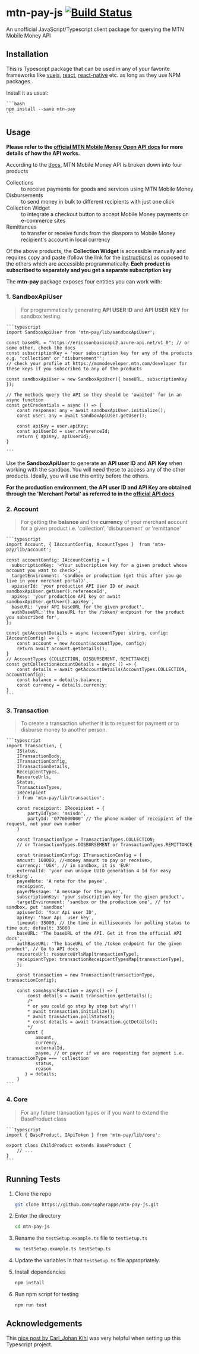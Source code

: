 # mtn-pay-js [![Build Status](https://travis-ci.org/sopherapps/mtn-pay-js.svg?branch=master)](https://travis-ci.org/sopherapps/mtn-pay-js)

An unofficial JavaScript/Typescript client package for querying the MTN Mobile Money API

## Installation

This is Typescript package that can be used in any of your favorite frameworks like [vuejs](https://vuejs.org), [react](https://reactjs.org), [react-native](https://facebook.github.io/react-native/) etc. as long as they use NPM packages.

Install it as usual:

    ```bash
    npm install --save mtn-pay
    ```

## Usage

__Please refer to the [official MTN Mobile Money Open API docs](https://momodeveloper.mtn.com/) for more details of how the API works.__

According to the [docs](https://momodeveloper.mtn.com/products), MTN Mobile Money API is broken down into four products

<dl>
<dt>Collections</dt>
<dd>to receive payments for goods and services using MTN Mobile Money</dd>

<dt>Disbursements</dt>
<dd>to send money in bulk to different recipients with just one click</dd>

<dt>Collection Widget</dt>
<dd>to integrate a checkout button to accept Mobile Money payments on e-commerce sites</dd>

<dt>Remittances</dt>
<dd>to transfer or receive funds from the diaspora to Mobile Money recipient's account in local currency</dd>
</dl>

Of the above products, the __Collection Widget__ is accessible manually and requires copy and paste (follow the link for the [instructions](https://momodeveloper.mtn.com/widget-api)) as opposed to the others which are accessible programmatically.
__Each product is subscribed to separately and you get a separate subscription key__

The __mtn-pay__ package exposes four entities you can work with:

### 1. SandboxApiUser

> For programmatically generating __API USER ID__ and __API USER KEY__ for sandbox testing.

    ```typescript
    import SandboxApiUser from 'mtn-pay/lib/sandboxApiUser';

    const baseURL = "https://ericssonbasicapi2.azure-api.net/v1_0"; // or some other, check the docs
    const subscriptionKey = 'your subscription key for any of the products e.g. "collection" or "disbursement"';
    // check your profile at https://momodeveloper.mtn.com/developer for these keys if you subscribed to any of the products

    const sandboxApiUser = new SandboxApiUser({ baseURL, subscriptionKey });

    // The methods query the API so they should be 'awaited' for in an async function
    const getCredentials = async () => {
        const response: any = await sandboxApiUser.initialize();
        const user: any = await sandboxApiUser.getUser();

        const apiKey = user.apiKey;
        const apiUserId = user.referenceId;
        return { apiKey, apiUserId};
    }

    ```

Use the __SandboxApiUser__ to generate an __API user ID__ and __API Key__ when working with the sandbox. You will need these to access any of the other products. Ideally, you will use this entity before the others.

__For the production environment, the API user ID and API Key are obtained through the 'Merchant Portal' as referred to in the [official API docs](https://momodeveloper.mtn.com/api-documentation/api-description/)__

### 2. Account

> For getting the __balance__ and the __currency__ of your merchant account for a given product i.e. 'collection', 'disbursement' or 'remittance'

    ```typescript
    import Account, { IAccountConfig, AccountTypes }  from 'mtn-pay/lib/account';

    const accountConfig: IAccountConfig = {
      subscriptionKey: '<Your subscription key for a given product whose account you want to check>',
      targetEnvironment: 'sandbox or production (get this after you go live in your merchant portal)',
      apiuserId: 'your production API User ID or await sandboxApiUser.getUser().referenceId',
      apiKey: 'your production API key or await sandboxApiUser.getUser().apiKey',
      baseURL: 'your API baseURL for the given product',
      authBaseURL:'the baseURL for the /token/ endpoint for the product you subscribed for',
    };

    const getAccountDetails = async (accountType: string, config: IAccountConfig) => {
        const account = new Account(accountType, config);
        return await account.getDetails();
    }
    // AccountTypes {COLLECTION, DISBURSEMENT, REMITTANCE}
    const getCollectionAccountDetails = async () => {
        const details = await getAccountDetails(AccountTypes.COLLECTION, accountConfig);
        const balance = details.balance;
        const currency = details.currency;
    }
    ```

### 3. Transaction

> To create a transaction whether it is to request for payment or to disburse money to another person.

    ```typescript
    import Transaction, {
        IStatus,
        ITransactionBody,
        ITransactionConfig,
        ITransactionDetails,
        ReceipientTypes,
        ResourceUrls,
        Status,
        TransactionTypes,
        IReceipient
        } from 'mtn-pay/lib/transaction';

        const receipient: IReceipient = {
            partyIdType: 'msisdn',
            partyId: '0770000000' // The phone number of receipient of the request, not your own number
        }

        const TransactionType = TransactionTypes.COLLECTION; 
        // or TransactionTypes.DISBURSEMENT or TransactionTypes.REMITTANCE

        const transactionConfig: ITransactionConfig = {
        amount: 100000, //<money amount to pay or receive>,
        currency: 'UGX', // in sandbox, it is 'EUR'
        externalId: 'your own unique UUID generation 4 Id for easy tracking',
        payeeNote: 'A note for the payee',
        receipient,
        payerMessage: 'A message for the payer',
        subscriptionKey: 'your subscription key for the given product',
        targetEnvironment: 'sandbox or the production one', // for sandbox, put 'sandbox'
        apiuserId: 'Your Api user ID',
        apiKey: 'Your Api  user key',
        timeout: 35000, // the time in milliseconds for polling status to time out; default: 35000
        baseURL: 'The baseURL of the API. Get it from the official API docs',
        authBaseURL: 'The baseURL of the /token endpoint for the given product', // Go to API docs
        resourceUrl: resourceUrlsMap[transactionType],
        receipientType: transactionReceipientTypesMap[transactionType],
        };

        const transaction = new Transaction(transactionType, transactionConfig);

        const someAsyncFunction = async() => {
            const details = await transaction.getDetails();
            /*
            * or you could go step by step but why!!!
            * await transaction.initialize();
            * await transaction.pollStatus();
            * const details = await transaction.getDetails();
            */
           const {
               amount,
               currency,
               externalId,
               payee, // or payer if we are requesting for payment i.e. transactionType === 'collection'
               status,
               reason
           } = details;
        }
    ```

### 4. Core

> For any future transaction types or if you want to extend the BaseProduct class

    ```typescript
    import { BaseProduct, IApiToken } from 'mtn-pay/lib/core';

    export class ChildProduct extends BaseProduct {
        // ...
    }
    ```

## Running Tests

1. Clone the repo

    ```bash
    git clone https://github.com/sopherapps/mtn-pay-js.git
    ```

2. Enter the directory

    ```bash
    cd mtn-pay-js
    ```

3. Rename the ```testSetup.example.ts``` file to ```testSetup.ts```

    ```bash
    mv testSetup.example.ts testSetup.ts
    ```

4. Update the variables in that ```testSetup.ts``` file appropriately.
5. Install dependencies

    ```bash
    npm install
    ```

6. Run npm script for testing

    ```bash
    npm run test
    ```

## Acknowledgements

This [nice post by Carl_Johan Kihl](https://itnext.io/step-by-step-building-and-publishing-an-npm-typescript-package-44fe7164964c) was very helpful when setting up this Typescript project.
